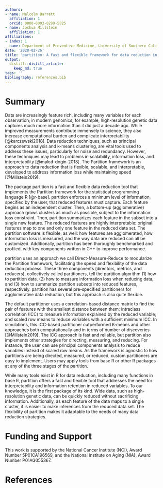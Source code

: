 ```yaml
---
authors:
- name: Malcolm Barrett
  affiliation: 1
  orcid: 0000-0003-0299-5825
- name: Joshua Millstein
  affiliation: 1
affiliations:
- index: 1
  name: Department of Preventive Medicine, University of Southern California
date: '2020-02-26'
title: 'partition: A fast and flexible framework for data reduction in R'
output:
  distill::distill_article:
    keep_md: true
tags: ''
bibliography: references.bib
---
```




# Summary 

Data are increasingly feature rich, including many variables for each observation; in modern genomics, for example, high-resolution genetic data captures much more information than it did just a decade ago. While improved measurements contribute immensely to science, they also increase computational burden and complicate interpretability [@karczewski2018]. Data reduction techniques, such as principal components analysis and k-means clustering, are vital tools used to address these issues, particularly for noise and redundancy. However, these techniques may lead to problems in scalability, information loss, and interpretability [@malod-dogin-2018]. The Partition framework is an approach to data reduction that is flexible, scalable, and interpretable, developed to address information loss while maintaining speed [@Millstein2019].  

The package partition is a fast and flexible data reduction tool that implements the Partition framework for the statistical programming language R [@r-base]. partition enforces a minimum level of information, specified by the user, that reduced features must capture. Each feature begins as an independent cluster. Then, a bottom-up (agglomerative) approach grows clusters as much as possible, subject to the information loss constraint. Then, partition summarizes each feature in the subset into a single new feature. The reduced features are highly interpretable: original features map to one and only one feature in the reduced data set. The partition software is flexible, as well: how features are agglomerated, how information loss is measured, and the way data are reduced can all be customized. Additionally, partition has been thoroughly benchmarked and profiled, with key components written in C++ to improve performance.

partition uses an approach we call Direct-Measure-Reduce to modularize the Partition framework, facilitating the speed and flexibility of the data reduction process. These three components (directors, metrics, and reducers), collectively called partitioners, tell the partition algorithm (1) how to partition data, (2) how to measure information loss when reducing data, and (3) how to summarize partition subsets into reduced features, respectively. partition has several pre-specified partitioners for agglomerative data reduction, but this approach is also quite flexible. 

The default partitioner uses a correlation-based distance matrix to find the pair of features with the smallest distance between them; intraclass correlation (ICC) to measure information explained by the reduced variable; and scaled row means to reduce variables with a sufficient minimum ICC. In simulations, this ICC-based partitioner outperformed K-means and other approaches both computationally and in terms of number of discoveries [@Millstein2019]. The ICC approach is fast and reliable, but partition also implements other strategies for directing, measuring, and reducing. For instance, the user can use principal components analysis to reduce variables instead of scaled row means. As the framework is agnostic to how partitions are being directed, measured, or reduced, custom partitioners are easy to implement. Users may apply tools from base R or other R packages at any of the three stages of the partition.

While many tools exist in R for data reduction, including many functions in base R, partition offers a fast and flexible tool that addresses the need for interpretability and information retention in reduced variables. To our knowledge, it is the first package of its kind. Wide data, such as high-resolution genetic data, can be quickly reduced without sacrificing information. Additionally, as each feature of the data maps to a single cluster, it is easier to make inferences from the reduced data set. The flexibility of partition makes it adaptable to the needs of many data reduction strategies.

# Funding and Support

This work is supported by the National Cancer Institute (NCI), Award Number 5P01CA196569, and the National Institute on Aging (NIA), Award Number P01AG055367.

# References
